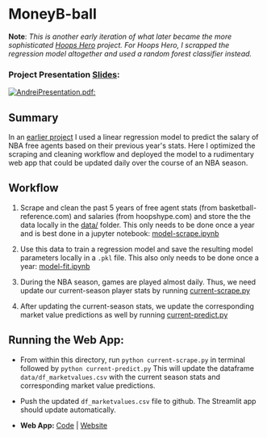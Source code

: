 # MoneyB-ball

**Note**:  *This is another early iteration of what later became the more sophisticated [Hoops Hero](https://github.com/andreilevin/HoopsHero) project. For Hoops Hero, I scrapped the regression model altogether and used a random forest classifier instead.*

### Project Presentation [Slides](https://github.com/andreilevin/DataEng_project/blob/main/AndreiPresentation.pdf): 

[![AndreiPresentation.pdf:](https://raw.githubusercontent.com/andreilevin/DataEng_project/main/cover_slide.jpg)](https://github.com/andreilevin/DataEng_project/blob/main/AndreiPresentation.pdf)

## Summary

In an [earlier project](https://github.com/andreilevin/Regression_project/) I used a linear regression model to predict the salary of NBA free agents based on their previous year's stats.  Here I optimized the scraping and cleaning workflow and deployed the model to a rudimentary web app that could be updated daily over the course of an NBA season.

## Workflow

1. Scrape and clean the past 5 years of free agent stats (from basketball-reference.com) and salaries (from hoopshype.com) and store the the data locally in the [data/](https://github.com/andreilevin/DataEng_project/tree/main/data)  folder.   This only needs to be done once a year and is best done in a jupyter notebook:  [model-scrape.ipynb](https://github.com/andreilevin/DataEng_project/blob/main/notebooks/model-scrape.ipynb)

2. Use this data to train a regression model and save the resulting model parameters locally in a ```.pkl``` file.  This also only needs to be done once a year:  [model-fit.ipynb](https://github.com/andreilevin/DataEng_project/blob/main/notebooks/model-fit.ipynb)

3. During the NBA season, games are played almost daily.  Thus, we need update our current-season player stats by running [current-scrape.py](https://github.com/andreilevin/DataEng_project/blob/main/current-scrape.py)

4. After updating the current-season stats, we update the corresponding market value predictions as well by running [current-predict.py](https://github.com/andreilevin/DataEng_project/blob/main/current-predict.py)


## Running the Web App:

* From within this directory, run `python current-scrape.py`  in terminal followed by `python current-predict.py`  This will update the dataframe `data/df_marketvalues.csv` with the current season stats and corresponding market value predictions. 

* Push the updated `df_marketvalues.csv` file to github.  The Streamlit app should update automatically.

* **Web App:**  [Code](https://github.com/andreilevin/DataEng_project/blob/main/streamlit-app.py)  |  [Website](https://share.streamlit.io/andreilevin/dataeng_project/main/streamlit-app.py)   

